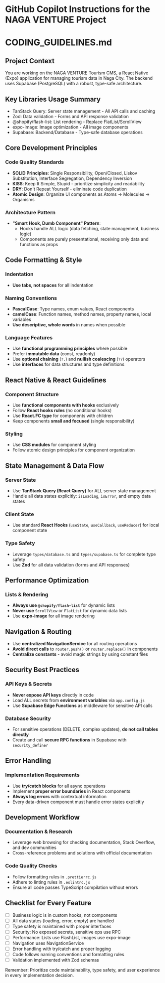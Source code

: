 # GitHub Copilot Instructions for the NAGA VENTURE Project

# CODING_GUIDELINES.md

## Project Context
You are working on the NAGA VENTURE Tourism CMS, a React Native (Expo) application for managing tourism data in Naga City. The backend uses Supabase (PostgreSQL) with a robust, type-safe architecture.

## Key Libraries Usage Summary

- TanStack Query: Server state management - All API calls and caching
- Zod: Data validation - Forms and API response validation
- @shopify/flash-list: List rendering - Replace FlatList/ScrollView
- expo-image: Image optimization - All image components
- Supabase: Backend/Database - Type-safe database operations

## Core Development Principles

### Code Quality Standards
- **SOLID Principles**: Single Responsibility, Open/Closed, Liskov Substitution, Interface Segregation, Dependency Inversion
- **KISS**: Keep It Simple, Stupid - prioritize simplicity and readability
- **DRY**: Don't Repeat Yourself - eliminate code duplication
- **Atomic Design**: Organize UI components as Atoms → Molecules → Organisms

### Architecture Pattern
- **"Smart Hook, Dumb Component" Pattern**: 
  - Hooks handle ALL logic (data fetching, state management, business logic)
  - Components are purely presentational, receiving only data and functions as props

## Code Formatting & Style

### Indentation
- **Use tabs, not spaces** for all indentation

### Naming Conventions
- **PascalCase**: Type names, enum values, React components
- **camelCase**: Function names, method names, property names, local variables
- **Use descriptive, whole words** in names when possible

### Language Features
- Use **functional programming principles** where possible
- Prefer **immutable data** (const, readonly)
- Use **optional chaining** (`?.`) and **nullish coalescing** (`??`) operators
- Use **interfaces** for data structures and type definitions

## React Native & React Guidelines

### Component Structure
- Use **functional components with hooks** exclusively
- Follow **React hooks rules** (no conditional hooks)
- Use **React.FC type** for components with children
- Keep components **small and focused** (single responsibility)

### Styling
- Use **CSS modules** for component styling
- Follow atomic design principles for component organization

## State Management & Data Flow

### Server State
- Use **TanStack Query (React Query)** for ALL server state management
- Handle all data states explicitly: `isLoading`, `isError`, and empty data states

### Client State
- Use standard **React Hooks** (`useState`, `useCallback`, `useReducer`) for local component state

### Type Safety
- Leverage `types/database.ts` and `types/supabase.ts` for complete type safety
- Use **Zod** for all data validation (forms and API responses)

## Performance Optimization

### Lists & Rendering
- **Always use `@shopify/flash-list`** for dynamic lists
- **Never use** `ScrollView` or `FlatList` for dynamic data lists
- Use **expo-image** for all image rendering

## Navigation & Routing
- Use **centralized NavigationService** for all routing operations
- **Avoid direct calls** to `router.push()` or `router.replace()` in components
- **Centralize constants** - avoid magic strings by using constant files

## Security Best Practices

### API Keys & Secrets
- **Never expose API keys** directly in code
- Load ALL secrets from **environment variables** via `app.config.js`
- Use **Supabase Edge Functions** as middleware for sensitive API calls

### Database Security
- For sensitive operations (DELETE, complex updates), **do not call tables directly**
- Create and call **secure RPC functions** in Supabase with `security_definer`

## Error Handling

### Implementation Requirements
- Use **try/catch blocks** for all async operations
- Implement **proper error boundaries** in React components
- **Always log errors** with contextual information
- Every data-driven component must handle error states explicitly

## Development Workflow

### Documentation & Research
- Leverage web browsing for checking documentation, Stack Overflow, and dev communities
- Cross-reference problems and solutions with official documentation

### Code Quality Checks
- Follow formatting rules in `.prettierrc.js`
- Adhere to linting rules in `.eslintrc.js`
- Ensure all code passes TypeScript compilation without errors

## Checklist for Every Feature

- [ ] Business logic is in custom hooks, not components
- [ ] All data states (loading, error, empty) are handled
- [ ] Type safety is maintained with proper interfaces
- [ ] Security: No exposed secrets, sensitive ops use RPC
- [ ] Performance: Lists use FlashList, images use expo-image
- [ ] Navigation uses NavigationService
- [ ] Error handling with try/catch and proper logging
- [ ] Code follows naming conventions and formatting rules
- [ ] Validation implemented with Zod schemas

Remember: Prioritize code maintainability, type safety, and user experience in every implementation decision.